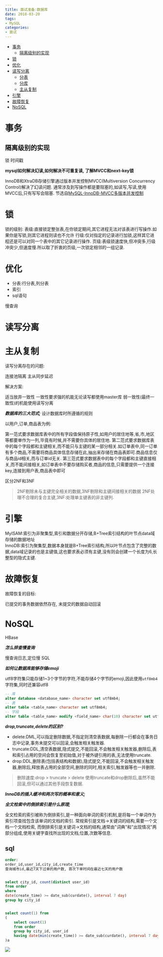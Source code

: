 ```yaml
---
title: 面试准备:数据库
date: 2018-03-20
tags:
- MySQL
categories:
- 面试
---
```


<!-- TOC -->

- [事务](#事务)
    - [隔离级别的实现](#隔离级别的实现)
- [锁](#锁)
- [优化](#优化)
- [读写分离](#读写分离)
    - [分表](#分表)
    - [分库](#分库)
    - [主从复制](#主从复制)
- [引擎](#引擎)
- [故障恢复](#故障恢复)
- [NoSQL](#nosql)

<!-- /TOC -->


# 事务


## 隔离级别的实现

锁
时间戳

**mysql如何解决幻读,如何解决不可重复读, 了解MVCC和next-key锁**

InnoDB和XtraDB存储引擎通过版本并发控制MVCC(Multiversion Concurrency Control)解决了幻读问题.
通常涉及到写操作都是要阻塞的,如读写,写读,使用MVCC后,只有写写会阻塞.
节选自[MySQL-InnoDB-MVCC多版本并发控制](https://segmentfault.com/a/1190000012650596)

# 锁

锁的级别:
表级:直接锁定整张表,在你锁定期间,其它进程无法对该表进行写操作.如果你是写锁,则其它进程则读也不允许
行级:仅对指定的记录进行加锁,这样其它进程还是可以对同一个表中的其它记录进行操作.
页级:表级锁速度快,但冲突多,行级冲突少,但速度慢.所以取了折衷的页级,一次锁定相邻的一组记录.

# 优化

* 分表:行分表,列分表
* 索引
* sql语句

慢查询

# 读写分离


# 主从复制

读写分离存在的问题:

连接池隔离
主从同步延迟

解决方案:

适当放弃一致性
一致性要求强的机能无论读写都使用master库
弱一致性(最终一致性)的机能使用读写分离

***数据库的三大范式;***
设计数据库时所遵循的规则

以用户,订单,商品表为例:

第一范式要求数据库表中的所有字段值保持原子性,如用户的居住地等,省,市,地区等都要单作为一列,毕竟有时候,并不需要你具体的居住地.
第二范式要求数据库表中的每个字段都和主键相关,而不能只与主键的某一部分相关.如订单表中,同一订单有多个商品,不需要将商品具体信息存储在此,抽出来存储在商品表即可.商品信息仅与商品id相关,而与订单id无关.
第三范式要求数据表中的每个字段都和主键直接相关,而不能间接相关,如订单表中不要存储购买者,商品的信息,只需要提供一个连接key,连接到用户表,商品表中即可

区分2NF和3NF
> 2NF剔除未与主键完全相关的数据,3NF剔除和主键间接相关的数据
> 2NF处理不合理的复合主键,3NF:处理单主键表的非主键列.

# 引擎


MyISAM:索引为非聚集型,索引和数据分开存储,B+Tree索引结构的叶节点data域存储的数据地址<br/>
InnoDB:索引为聚集型,数据本身就是B+Tree索引结构,所以叶节点包含了完整的数据,data域记录的也是主键值,这也要求表必须有主键,没有则会创建一个长度为6,长整型的隐式主键.

# 故障恢复

故障恢复的目标:

已提交的事务数据依然存在,
未提交的数据自动回滚


# NoSQL

HBase

***怎么排查慢查询***

慢查询日志,定位慢 SQL

***如何让数据库能够存储emoji***

utf8字符集只能存储1~3个字节的字符,不能存储4个字节的emoji,因此使用`utf8mb4`字符集,同时还兼容utf8
```sql
-- 库
alter database <database_name> character set utf8mb4;
-- 表
alter table <table_name> character set utf8mb4;
-- 字段
alter table <table_name> modify <field_name> char(10) character set utf8mb4;
```

***drop,truncate,delete的区别?***

* delete:DML,可以指定删除数据,不指定则清空表数据,每删除一行都会在事务日志中记录,事务未提交可以回滚,会触发相关触发器.
* truncate:DDL,清空表数据,隐式提交,不能回滚,不会触发相关触发器,删除后,表和索引占用的空间会恢复至初始值,对于被外键引用的表,无法使用truncate.
* drop:DDL,删除表(包括表结构和数据),隐式提交,不能回滚,不会触发相关触发器,删除后,释放表占用的全部空间,删除的同时,相关索引,触发器等也一并删除.

> 删除速度:drop > truncate > delete
> 使用truncate和drop删除后,虽然不能回滚,但可以通过其他手段恢复数据.

***InnoDB的插入缓冲和两次写的概率和意义;***


***全文检索中的倒排索引是什么原理;***

全文检索的索引被称为倒排索引,是一种面向单词的索引机制,是将每一个单词作为索引项查找包含该单词的文档的索引.
常规索引是文档→关键词的结构,需要一个文档一个文档检索,
而倒排索引是关键词→文档的结构,通常由"词典"和"出现情况"两部分组成,使用关键字查找所出现的文档,位置,次数等信息.


## sql

```sql
order:
order_id,user_id,city_id,create_time
查询城市id,最近7天下过单的用户数, 首次下单时间在最近七天的用户数


select city_id, count(distinct user_id)
from order
where
date(create_time) >= date_sub(curdate(), interval 7 day)
group by city_id


select count(1) from
(
    select count(1)
    from order
    group by city_id, user_id
    having date(min(create_time)) >= date_sub(curdate(), interval 7 day)
)a
```


[![](https://static.segmentfault.com/v-5b1df2a7/global/img/creativecommons-cc.svg)](https://creativecommons.org/licenses/by-nc-nd/4.0/)